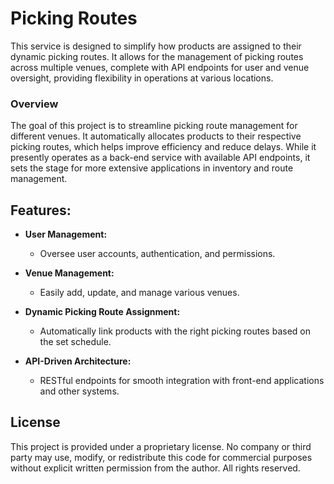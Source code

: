 # Picking Routes

This service is designed to simplify how products are assigned to their dynamic picking routes. It allows for the management of picking routes across multiple venues, complete with API endpoints for user and venue oversight, providing flexibility in operations at various locations.

### Overview
The goal of this project is to streamline picking route management for different venues. It automatically allocates products to their respective picking routes, which helps improve efficiency and reduce delays. While it presently operates as a back-end service with available API endpoints, it sets the stage for more extensive applications in inventory and route management.

## Features:

- **User Management:**  
  - Oversee user accounts, authentication, and permissions.

- **Venue Management:**  
  - Easily add, update, and manage various venues.

- **Dynamic Picking Route Assignment:**  
  - Automatically link products with the right picking routes based on the set schedule.

- **API-Driven Architecture:**  
  - RESTful endpoints for smooth integration with front-end applications and other systems.

## License
This project is provided under a proprietary license. No company or third party may use, modify, or redistribute this code for commercial purposes without explicit written permission from the author. All rights reserved.
